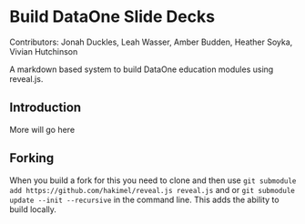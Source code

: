 # Build DataOne Slide Decks

Contributors:
Jonah Duckles, Leah Wasser, Amber Budden, Heather Soyka, Vivian Hutchinson

A markdown based system to build DataOne education modules using reveal.js.

## Introduction
More will go here


## Forking
When you build a fork for this you need to clone and then use
`git submodule add https://github.com/hakimel/reveal.js reveal.js` and or 
`git submodule update --init --recursive`
in the command line. This adds the ability to build locally. 